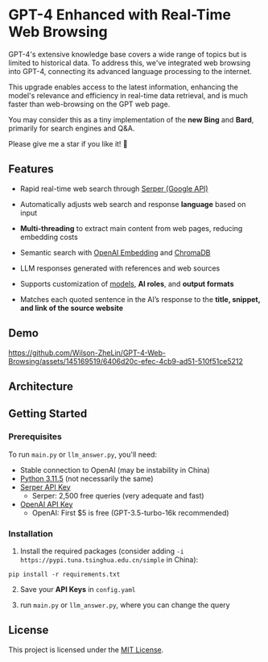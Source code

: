 GPT-4 Enhanced with Real-Time Web Browsing
==========================================

GPT-4's extensive knowledge base covers a wide range of topics but is limited to historical data. To address this, we've integrated web browsing into GPT-4, connecting its advanced language processing to the internet. 

This upgrade enables access to the latest information, enhancing the model's relevance and efficiency in real-time data retrieval, and is much faster than web-browsing on the GPT web page.

You may consider this as a tiny implementation of the **new Bing** and **Bard**, primarily for search engines and Q&A.

Please give me a star if you like it! 🌟

Features
--------
* Rapid real-time web search through [Serper (Google API)](https://serper.dev)

* Automatically adjusts web search and response **language** based on input

* **Multi-threading** to extract main content from web pages, reducing embedding costs

* Semantic search with [OpenAI Embedding](https://platform.openai.com/docs/guides/embeddings/what-are-embeddings) and [ChromaDB](https://www.trychroma.com)

* LLM responses generated with references and web sources

* Supports customization of [models](https://platform.openai.com/docs/models), **AI roles**, and **output formats**

* Matches each quoted sentence in the AI’s response to the **title, snippet, and link of the source website**


Demo
----

https://github.com/Wilson-ZheLin/GPT-4-Web-Browsing/assets/145169519/6406d20c-efec-4cb9-ad51-510f51ce5212


Architecture
------------


Getting Started
---------------

### Prerequisites

To run `main.py` or `llm_answer.py`, you'll need:
* Stable connection to OpenAI (may be instability in China)
* [Python 3.11.5](https://www.python.org/downloads/) (not necessarily the same)
* [Serper API Key](https://serper.dev)
    * Serper: 2,500 free queries (very adequate and fast)
* [OpenAI API Key](https://openai.com/blog/openai-api)
    * OpenAI: First $5 is free (GPT-3.5-turbo-16k  recommended)
    
### Installation
1. Install the required packages (consider adding `-i https://pypi.tuna.tsinghua.edu.cn/simple` in China):

```
pip install -r requirements.txt
```

2. Save your **API Keys** in `config.yaml`

3. run `main.py` or `llm_answer.py`, where you can change the query

License
-------

This project is licensed under the [MIT License](./LICENSE).
